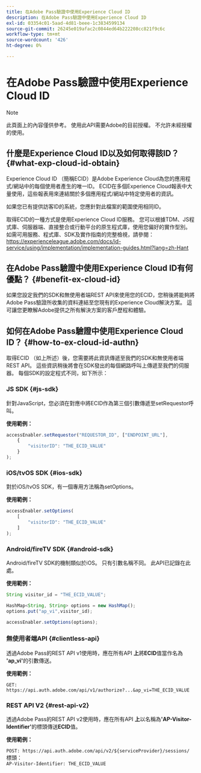 ```yaml
---
title: 在Adobe Pass驗證中使用Experience Cloud ID
description: 在Adobe Pass驗證中使用Experience Cloud ID
exl-id: 03354c01-5aad-4d81-beee-1c3834599134
source-git-commit: 26245e019afac2c0844ed64b222208cc821f9c6c
workflow-type: tm+mt
source-wordcount: '426'
ht-degree: 0%

---
```


# 在Adobe Pass驗證中使用Experience Cloud ID

>[!NOTE]
>
>此頁面上的內容僅供參考。 使用此API需要Adobe的目前授權。 不允許未經授權的使用。

## 什麼是Experience Cloud ID以及如何取得該ID？ {#what-exp-cloud-id-obtain}

Experience Cloud ID （簡稱ECID）是Adobe Experience Cloud為您的應用程式/網站中的每個使用者產生的唯一ID。 ECID在多個Experience Cloud報表中大量使用，這些報表用來連結關於多個應用程式/網站中特定使用者的資訊。

如果您已有提供訪客ID的系統，您應針對此檔案的範圍使用相同ID。

取得ECID的一種方式是使用Experience Cloud ID服務。 您可以根據TDM、JS程式庫、伺服器端、直接整合或行動平台的原生程式庫，使用您偏好的實作型別。 如需可用服務、程式庫、SDK及實作指南的完整檢視，請參閱： <https://experienceleague.adobe.com/docs/id-service/using/implementation/implementation-guides.html?lang=zh-Hant>

## 在Adobe Pass驗證中使用Experience Cloud ID有何優點？ {#benefit-ex-cloud-id}

如果您設定我們的SDK和無使用者端REST API來使用您的ECID，您稍後將能夠將Adobe Pass驗證所收集的資料連結至您現有的Experience Cloud解決方案。 這可讓您更瞭解Adobe提供之所有解決方案的客戶歷程和體驗。

## 如何在Adobe Pass驗證中使用Experience Cloud ID？ {#how-to-ex-cloud-id-authn}

取得ECID （如上所述）後，您需要將此資訊傳遞至我們的SDK和無使用者端REST API。 這些資訊稍後將會在SDK發出的每個網路呼叫上傳遞至我們的伺服器。 每個SDK的設定程式不同，如下所示：

### JS SDK {#js-sdk}

針對JavaScript，您必須在對應中將ECID作為第三個引數傳遞至setRequestor呼叫。

**使用範例：**

```JavaScript
accessEnabler.setRequestor("REQUESTOR_ID", ["ENDPOINT_URL"],
    {
        "visitorID": "THE_ECID_VALUE"
    }
);
```

### iOS/tvOS SDK {#ios-sdk}

對於iOS/tvOS SDK，有一個專用方法稱為setOptions。

**使用範例：**

```JavaScript
accessEnabler.setOptions(
    [
        "visitorID": "THE_ECID_VALUE"
    ]
);
```

### Android/fireTV SDK {#android-sdk}

Android/fireTV SDK的機制類似於iOS。 只有引數名稱不同。 此API已記錄在此處。

**使用範例：**

```JavaScript
String visitor_id = "THE_ECID_VALUE";

HashMap<String, String> options = new HashMap();
options.put("ap_vi",visitor_id);

accessEnabler.setOptions(options);
```

### 無使用者端API {#clientless-api}

透過Adobe Pass的REST API v1使用時，應在所有API **上**&#x200B;將&#x200B;**ECID**&#x200B;值當作名為&#x200B;**&#39;ap_vi&#39;**&#x200B;的引數傳送。

**使用範例：**

`GET: https://api.auth.adobe.com/api/v1/authorize?...&ap_vi=THE_ECID_VALUE`

### REST API V2 {#rest-api-v2}

透過Adobe Pass的REST API v2使用時，應在所有API **上**&#x200B;以名稱為&#x200B;**&#39;AP-Visitor-Identifier&#39;**&#x200B;的標頭傳送&#x200B;**ECID**&#x200B;值。

**使用範例：**

`POST: https://api.auth.adobe.com/api/v2/${serviceProvider}/sessions/`\
標頭：\
`AP-Visitor-Identifier: THE_ECID_VALUE`

